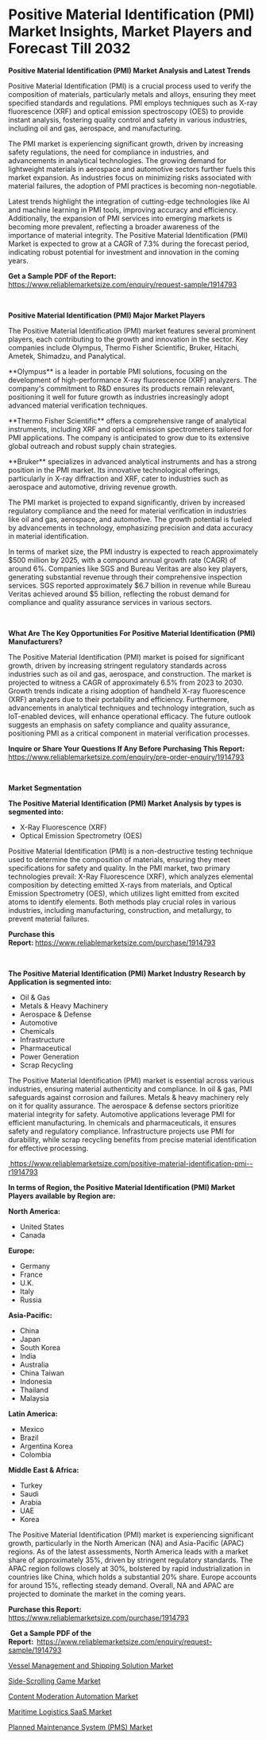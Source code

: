 <p><h1>Positive Material Identification (PMI) Market Insights, Market Players and Forecast Till 2032</h1></p><p><strong>Positive Material Identification (PMI) Market Analysis and Latest Trends</strong></p>
<p><p>Positive Material Identification (PMI) is a crucial process used to verify the composition of materials, particularly metals and alloys, ensuring they meet specified standards and regulations. PMI employs techniques such as X-ray fluorescence (XRF) and optical emission spectroscopy (OES) to provide instant analysis, fostering quality control and safety in various industries, including oil and gas, aerospace, and manufacturing.</p><p>The PMI market is experiencing significant growth, driven by increasing safety regulations, the need for compliance in industries, and advancements in analytical technologies. The growing demand for lightweight materials in aerospace and automotive sectors further fuels this market expansion. As industries focus on minimizing risks associated with material failures, the adoption of PMI practices is becoming non-negotiable.</p><p>Latest trends highlight the integration of cutting-edge technologies like AI and machine learning in PMI tools, improving accuracy and efficiency. Additionally, the expansion of PMI services into emerging markets is becoming more prevalent, reflecting a broader awareness of the importance of material integrity. The Positive Material Identification (PMI) Market is expected to grow at a CAGR of 7.3% during the forecast period, indicating robust potential for investment and innovation in the coming years.</p></p>
<p><strong>Get a Sample PDF of the Report:&nbsp;</strong> <a href="https://www.reliablemarketsize.com/enquiry/request-sample/1914793?utm_campaign=2773&utm_medium=2&utm_source=Github&utm_content=ia&utm_term=11032025&utm_id=positive-material-identification-pmi">https://www.reliablemarketsize.com/enquiry/request-sample/1914793</a></p>
<p>&nbsp;</p>
<p><strong>Positive Material Identification (PMI) Major Market Players</strong></p>
<p><p>The Positive Material Identification (PMI) market features several prominent players, each contributing to the growth and innovation in the sector. Key companies include Olympus, Thermo Fisher Scientific, Bruker, Hitachi, Ametek, Shimadzu, and Panalytical. </p><p>**Olympus** is a leader in portable PMI solutions, focusing on the development of high-performance X-ray fluorescence (XRF) analyzers. The company's commitment to R&D ensures its products remain relevant, positioning it well for future growth as industries increasingly adopt advanced material verification techniques.</p><p>**Thermo Fisher Scientific** offers a comprehensive range of analytical instruments, including XRF and optical emission spectrometers tailored for PMI applications. The company is anticipated to grow due to its extensive global outreach and robust supply chain strategies.</p><p>**Bruker** specializes in advanced analytical instruments and has a strong position in the PMI market. Its innovative technological offerings, particularly in X-ray diffraction and XRF, cater to industries such as aerospace and automotive, driving revenue growth.</p><p>The PMI market is projected to expand significantly, driven by increased regulatory compliance and the need for material verification in industries like oil and gas, aerospace, and automotive. The growth potential is fueled by advancements in technology, emphasizing precision and data accuracy in material identification.</p><p>In terms of market size, the PMI industry is expected to reach approximately $500 million by 2025, with a compound annual growth rate (CAGR) of around 6%. Companies like SGS and Bureau Veritas are also key players, generating substantial revenue through their comprehensive inspection services. SGS reported approximately $6.7 billion in revenue while Bureau Veritas achieved around $5 billion, reflecting the robust demand for compliance and quality assurance services in various sectors.</p></p>
<p>&nbsp;</p>
<p><strong>What Are The Key Opportunities For Positive Material Identification (PMI) Manufacturers?</strong></p>
<p><p>The Positive Material Identification (PMI) market is poised for significant growth, driven by increasing stringent regulatory standards across industries such as oil and gas, aerospace, and construction. The market is projected to witness a CAGR of approximately 6.5% from 2023 to 2030. Growth trends indicate a rising adoption of handheld X-ray fluorescence (XRF) analyzers due to their portability and efficiency. Furthermore, advancements in analytical techniques and technology integration, such as IoT-enabled devices, will enhance operational efficacy. The future outlook suggests an emphasis on safety compliance and quality assurance, positioning PMI as a critical component in material verification processes.</p></p>
<p><strong>Inquire or Share Your Questions If Any Before Purchasing This Report:</strong> <a href="https://www.reliablemarketsize.com/enquiry/pre-order-enquiry/1914793?utm_campaign=2773&utm_medium=2&utm_source=Github&utm_content=ia&utm_term=11032025&utm_id=positive-material-identification-pmi">https://www.reliablemarketsize.com/enquiry/pre-order-enquiry/1914793</a></p>
<p>&nbsp;</p>
<p><strong>Market Segmentation</strong></p>
<p><strong>The Positive Material Identification (PMI) Market Analysis by types is segmented into:</strong></p>
<p><ul><li>X-Ray Fluorescence (XRF)</li><li>Optical Emission Spectrometry (OES)</li></ul></p>
<p><p>Positive Material Identification (PMI) is a non-destructive testing technique used to determine the composition of materials, ensuring they meet specifications for safety and quality. In the PMI market, two primary technologies prevail: X-Ray Fluorescence (XRF), which analyzes elemental composition by detecting emitted X-rays from materials, and Optical Emission Spectrometry (OES), which utilizes light emitted from excited atoms to identify elements. Both methods play crucial roles in various industries, including manufacturing, construction, and metallurgy, to prevent material failures.</p></p>
<p><strong>Purchase this Report:&nbsp;</strong><a href="https://www.reliablemarketsize.com/purchase/1914793?utm_campaign=2773&utm_medium=2&utm_source=Github&utm_content=ia&utm_term=11032025&utm_id=positive-material-identification-pmi">https://www.reliablemarketsize.com/purchase/1914793</a></p>
<p>&nbsp;</p>
<p><strong>The Positive Material Identification (PMI) Market Industry Research by Application is segmented into:</strong></p>
<p><ul><li>Oil & Gas</li><li>Metals & Heavy Machinery</li><li>Aerospace & Defense</li><li>Automotive</li><li>Chemicals</li><li>Infrastructure</li><li>Pharmaceutical</li><li>Power Generation</li><li>Scrap Recycling</li></ul></p>
<p><p>The Positive Material Identification (PMI) market is essential across various industries, ensuring material authenticity and compliance. In oil & gas, PMI safeguards against corrosion and failures. Metals & heavy machinery rely on it for quality assurance. The aerospace & defense sectors prioritize material integrity for safety. Automotive applications leverage PMI for efficient manufacturing. In chemicals and pharmaceuticals, it ensures safety and regulatory compliance. Infrastructure projects use PMI for durability, while scrap recycling benefits from precise material identification for effective processing.</p></p>
<p><a href="https://www.reliablemarketsize.com/positive-material-identification-pmi--r1914793?utm_campaign=2773&utm_medium=2&utm_source=Github&utm_content=ia&utm_term=11032025&utm_id=positive-material-identification-pmi">&nbsp;https://www.reliablemarketsize.com/positive-material-identification-pmi--r1914793</a></p>
<p><strong>In terms of Region, the Positive Material Identification (PMI) Market Players available by Region are:</strong></p>
<p>
    <p> <strong> North America: </strong>
        <ul>
            <li>United States</li>
            <li>Canada</li>
        </ul>
        </p> 
    <p> <strong> Europe: </strong>
        <ul>
            <li>Germany</li>
            <li>France</li>
            <li>U.K.</li>
            <li>Italy</li>
            <li>Russia</li>
        </ul>
        </p> 
    <p> <strong> Asia-Pacific: </strong>
        <ul>
            <li>China</li>
            <li>Japan</li>
            <li>South Korea</li>
            <li>India</li>
            <li>Australia</li>
            <li>China Taiwan</li>
            <li>Indonesia</li>
            <li>Thailand</li>
            <li>Malaysia</li>
        </ul>
        </p> 
    <p> <strong> Latin America: </strong>
        <ul>
            <li>Mexico</li>
            <li>Brazil</li>
            <li>Argentina Korea</li>
            <li>Colombia</li>
        </ul>
        </p> 
    <p> <strong> Middle East & Africa: </strong>
        <ul>
            <li>Turkey</li>
            <li>Saudi</li>
            <li>Arabia</li>
            <li>UAE</li>
            <li>Korea</li>
        </ul>
    </p>
    </p>
<p><p>The Positive Material Identification (PMI) market is experiencing significant growth, particularly in the North American (NA) and Asia-Pacific (APAC) regions. As of the latest assessments, North America leads with a market share of approximately 35%, driven by stringent regulatory standards. The APAC region follows closely at 30%, bolstered by rapid industrialization in countries like China, which holds a substantial 20% share. Europe accounts for around 15%, reflecting steady demand. Overall, NA and APAC are projected to dominate the market in the coming years.</p></p>
<p><strong>Purchase this Report: </strong><a href="https://www.reliablemarketsize.com/purchase/1914793?utm_campaign=2773&utm_medium=2&utm_source=Github&utm_content=ia&utm_term=11032025&utm_id=positive-material-identification-pmi">https://www.reliablemarketsize.com/purchase/1914793</a></p>
<p>&nbsp;<strong>Get a Sample PDF of the Report:&nbsp;&nbsp;</strong><a href="https://www.reliablemarketsize.com/enquiry/request-sample/1914793?utm_campaign=2773&utm_medium=2&utm_source=Github&utm_content=ia&utm_term=11032025&utm_id=positive-material-identification-pmi">https://www.reliablemarketsize.com/enquiry/request-sample/1914793</a></p>
<p><strong></strong></p>
<p><p><a href="https://github.com/siwerhommer97/Market-Research-Report-List-1/blob/main/vessel-management-and-shipping-solution-market.md?utm_campaign=2773&utm_medium=2&utm_source=Github&utm_content=ia&utm_term=11032025&utm_id=positive-material-identification-pmi">Vessel Management and Shipping Solution Market</a></p><p><a href="https://github.com/zdybelzinn/Market-Research-Report-List-1/blob/main/side-scrolling-game-market.md?utm_campaign=2773&utm_medium=2&utm_source=Github&utm_content=ia&utm_term=11032025&utm_id=positive-material-identification-pmi">Side-Scrolling Game Market</a></p><p><a href="https://github.com/tabormahay2f/Market-Research-Report-List-1/blob/main/content-moderation-automation-market.md?utm_campaign=2773&utm_medium=2&utm_source=Github&utm_content=ia&utm_term=11032025&utm_id=positive-material-identification-pmi">Content Moderation Automation Market</a></p><p><a href="https://github.com/baatetoshda/Market-Research-Report-List-1/blob/main/maritime-logistics-saas-market.md?utm_campaign=2773&utm_medium=2&utm_source=Github&utm_content=ia&utm_term=11032025&utm_id=positive-material-identification-pmi">Maritime Logistics SaaS Market</a></p><p><a href="https://github.com/naingbiner7i/Market-Research-Report-List-1/blob/main/planned-maintenance-system-pms-market.md?utm_campaign=2773&utm_medium=2&utm_source=Github&utm_content=ia&utm_term=11032025&utm_id=positive-material-identification-pmi">Planned Maintenance System (PMS) Market</a></p></p>